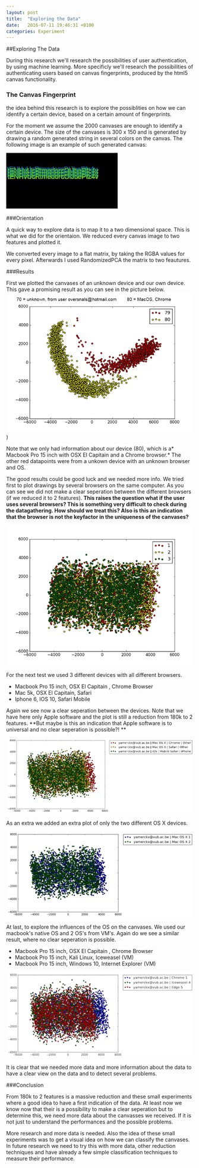```yaml
---
layout: post
title:  "Exploring the Data"
date:   2016-07-11 19:46:31 +0100
categories: Experiment
---
```

##Exploring The Data

During this research we'll research the possibilities of user authentication, by  using machine learning. More specificly we'll research the possibilities of authenticating users based on canvas fingerprints, produced by the html5 canvas functionality.

### The Canvas Fingerprint

the idea behind this research is to explore the possiblities on how we can identify a certain device, based on a certain amount of fingerprints.

For the moment we assume the 2000 canvases are enough to identify a certain device.
The size of the canvases is 300 x 150 and is generated by drawing a random generated string in several colors on the canvas. The following image is an example of such generated canvas:

![alt text](https://github.com/cmaixen/Masterthesis/blob/master/_images/canvas_sample.jpg?raw=true)

###Orientation

A quick way to explore data is to map it to a two dimensional space. This is what we did for the orientaion. We reduced every canvas image to two features and plotted it.

We converted every image to a flat matrix, by taking the RGBA values for every pixel. Afterwards I used RandomizedPCA the matrix to two feautures.

###Results


First we plotted the canvases of an unknown device and our own device.
This gave a promising result as you can see in the picture below. 
![alt text](https://github.com/cmaixen/Masterthesis/blob/master/_images/first_results.png?raw=true))

Note that we only had information about our device (80), which is a* Macbook Pro 15 inch with OSX El Capitain and a Chrome browser.* The other red datapoints were from a unkown device with an unknown browser and OS. 

The good results could be good luck and we needed more info. We tried first to plot drawings by several browsers on the same computer. As you can  see we did not make a clear seperation between the different browsers (if we reduced it to 2 features). **This raises the question what  if the user uses several browsers? This is something very difficult to check during the datagathering. How should we treat this? Also is this an indication that the browser is not the keyfactor in the uniqueness of the canvases?**

![alt text](https://github.com/cmaixen/Masterthesis/blob/master/_images/second_results_samepc_diff_browser_sameuser.png?raw=true)


For the next test we used 3 different devices with all different browsers.

*	Macbook Pro 15 inch, OSX El Capitain , Chrome Browser 
*	Mac 5k, OSX El Capitain, Safari
*	Iphone 6, IOS 10, Safari Mobile


Again we see now a clear seperation between the devices. Note that we have here only Apple software and the plot is still a reduction from 180k to 2 features. **But maybe is this an indication that Apple software is to universal and no clear seperation is possible?! 
** 

![alt text](https://github.com/cmaixen/Masterthesis/blob/master/_images/plot_different_devices.png?raw=true)

As an extra we added an extra plot of only the two different OS X devices.

![alt text](https://github.com/cmaixen/Masterthesis/blob/master/_images/MacOS_vs_MacOs.png?raw=true)


At last, to explore the influences of the OS on the canvases. We used our macbook's native OS and 2 OS's from VM's. Again do we see a similar result, where no clear seperation is possible.

*  Macbook Pro 15 inch, OSX El Capitain , Chrome Browser 
*  Macbook Pro 15 inch, Kali Linux, Iceweasel (VM)
*  Macbook Pro 15 inch, Windows 10, Internet Explorer (VM)

![alt text](https://github.com/cmaixen/Masterthesis/blob/master/_images/Different_OS.png?raw=true)


It is clear that we needed more data and more information about the data to have a clear view on the data and to detect several problems.

###Conclusion

From 180k to 2 features is a massive reduction and these small experiments where a good idea to have a first indication of the data. At least now we know now that their is a possibility to make a clear seperation but to determine this, we need more data about the canvasses we received. If it is not just to understand the performances and the possible problems. 

More research and more data is needed. Also the idea of these small experiments was to get a visual idea on how we can classify the canvases. In future research we need to try this with more data, other reduction techniques and have already a few simple classification techniques to measure their performance. 